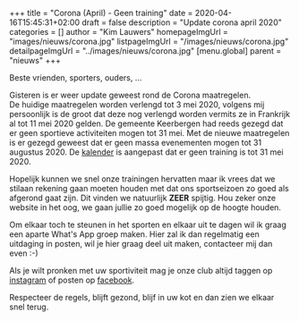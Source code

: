 +++
title = "Corona (April) - Geen training"
date = 2020-04-16T15:45:31+02:00
draft = false
description = "Update corona april 2020"
categories = []
author = "Kim Lauwers"
homepageImgUrl = "images/nieuws/corona.jpg"
listpageImgUrl = "/images/nieuws/corona.jpg"
detailpageImgUrl = "../images/nieuws/corona.jpg"
[menu.global]
    parent = "nieuws"
+++

Beste vrienden, sporters, ouders, ...
 
Gisteren is er weer update geweest rond de Corona maatregelen.  
De huidige maatregelen worden verlengd tot 3 mei 2020, volgens mij persoonlijk is de groot dat deze nog verlengd worden vermits ze in Frankrijk al tot 11 mei 2020 gelden.
De gemeente Keerbergen had reeds gezegd dat er geen sportieve activiteiten mogen tot 31 mei. Met de nieuwe maatregelen is er gezegd geweest dat er geen massa evenementen mogen tot 31 augustus 2020.
De [kalender](https://www.jujitsukeerbergen.be/kalender) is aangepast dat er geen training is tot 31 mei 2020.

Hopelijk kunnen we snel onze trainingen hervatten maar ik vrees dat we stilaan rekening gaan moeten houden met dat ons sportseizoen zo goed als afgerond gaat zijn.
Dit vinden we natuurlijk **ZEER** spijtig.
Hou zeker onze website in het oog, we gaan jullie zo goed mogelijk op de hoogte houden.

Om elkaar toch te steunen in het sporten en elkaar uit te dagen wil ik graag een aparte What's App groep maken.
Hier zal ik dan regelmatig een uitdaging in posten, wil je hier graag deel uit maken, contacteer mij dan even :-)

Als je wilt pronken met uw sportiviteit mag je onze club altijd taggen op [instagram](http://instagram.com/jujitsukeerbergen) of posten op [facebook](https://www.facebook.com/groups/357231384348318).


Respecteer de regels, blijft gezond, blijf in uw kot en dan zien we elkaar snel terug.